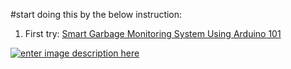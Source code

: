 
#start doing this by the below instruction:

 1. First try: [Smart Garbage Monitoring System Using Arduino 101][1]

[![enter image description here][2]][2]


  [1]: https://create.arduino.cc/projecthub/Technovation/smart-garbage-monitoring-system-using-arduino-101-3b813c
  [2]: https://i.stack.imgur.com/nG27R.jpg
